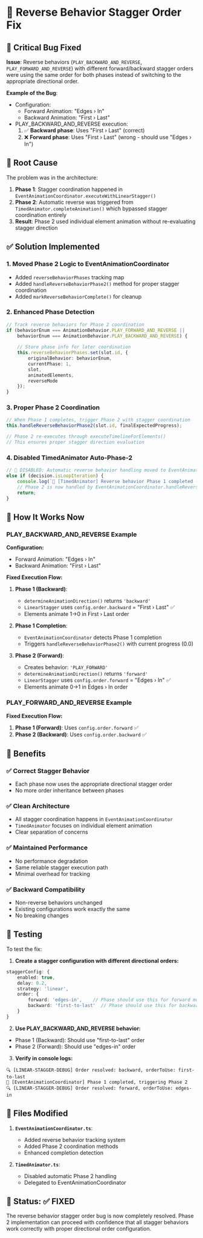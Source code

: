 # 🔄 Reverse Behavior Stagger Order Fix

## 🚨 Critical Bug Fixed

**Issue**: Reverse behaviors (`PLAY_BACKWARD_AND_REVERSE`, `PLAY_FORWARD_AND_REVERSE`) with different forward/backward stagger orders were using the same order for both phases instead of switching to the appropriate directional order.

**Example of the Bug**:
- Configuration: 
  - Forward Animation: "Edges › In"
  - Backward Animation: "First › Last"
- PLAY_BACKWARD_AND_REVERSE execution:
  1. ✅ **Backward phase**: Uses "First › Last" (correct)
  2. ❌ **Forward phase**: Uses "First › Last" (wrong - should use "Edges › In")

## 🔧 Root Cause

The problem was in the architecture:

1. **Phase 1**: Stagger coordination happened in `EventAnimationCoordinator.executeWithLinearStagger()`
2. **Phase 2**: Automatic reverse was triggered from `TimedAnimator.completeAnimation()` which bypassed stagger coordination entirely
3. **Result**: Phase 2 used individual element animation without re-evaluating stagger direction

## ✅ Solution Implemented

### 1. **Moved Phase 2 Logic to EventAnimationCoordinator**

- Added `reverseBehaviorPhases` tracking map
- Added `handleReverseBehaviorPhase2()` method for proper stagger coordination
- Added `markReverseBehaviorComplete()` for cleanup

### 2. **Enhanced Phase Detection**

```typescript
// Track reverse behaviors for Phase 2 coordination
if (behaviorEnum === AnimationBehavior.PLAY_FORWARD_AND_REVERSE || 
    behaviorEnum === AnimationBehavior.PLAY_BACKWARD_AND_REVERSE) {
    
    // Store phase info for later coordination
    this.reverseBehaviorPhases.set(slot.id, {
        originalBehavior: behaviorEnum,
        currentPhase: 1,
        slot,
        animatedElements,
        reverseMode
    });
}
```

### 3. **Proper Phase 2 Coordination**

```typescript
// When Phase 1 completes, trigger Phase 2 with stagger coordination
this.handleReverseBehaviorPhase2(slot.id, finalExpectedProgress);

// Phase 2 re-executes through executeTimelineForElements()
// This ensures proper stagger direction evaluation
```

### 4. **Disabled TimedAnimator Auto-Phase-2**

```typescript
// 🔄 DISABLED: Automatic reverse behavior handling moved to EventAnimationCoordinator
else if (decision.isLoopIteration) {
    console.log(`🔄 [TimedAnimator] Reverse behavior Phase 1 completed - EventAnimationCoordinator will handle Phase 2`);
    // Phase 2 is now handled by EventAnimationCoordinator.handleReverseBehaviorPhase2()
    return;
}
```

## 🎯 How It Works Now

### PLAY_BACKWARD_AND_REVERSE Example

**Configuration:**
- Forward Animation: "Edges › In"  
- Backward Animation: "First › Last"

**Fixed Execution Flow:**

1. **Phase 1 (Backward)**: 
   - `determineAnimationDirection()` returns `'backward'`
   - `LinearStagger` uses `config.order.backward` = "First › Last" ✅
   - Elements animate 1→0 in First › Last order

2. **Phase 1 Completion**:
   - `EventAnimationCoordinator` detects Phase 1 completion
   - Triggers `handleReverseBehaviorPhase2()` with current progress (0.0)

3. **Phase 2 (Forward)**:
   - Creates behavior: `'PLAY_FORWARD'`
   - `determineAnimationDirection()` returns `'forward'`  
   - `LinearStagger` uses `config.order.forward` = "Edges › In" ✅
   - Elements animate 0→1 in Edges › In order

### PLAY_FORWARD_AND_REVERSE Example

**Fixed Execution Flow:**

1. **Phase 1 (Forward)**: Uses `config.order.forward` ✅
2. **Phase 2 (Backward)**: Uses `config.order.backward` ✅

## 🚀 Benefits

### ✅ **Correct Stagger Behavior**
- Each phase now uses the appropriate directional stagger order
- No more order inheritance between phases

### ✅ **Clean Architecture**  
- All stagger coordination happens in `EventAnimationCoordinator`
- `TimedAnimator` focuses on individual element animation
- Clear separation of concerns

### ✅ **Maintained Performance**
- No performance degradation
- Same reliable stagger execution path
- Minimal overhead for tracking

### ✅ **Backward Compatibility**
- Non-reverse behaviors unchanged
- Existing configurations work exactly the same
- No breaking changes

## 🧪 Testing

To test the fix:

1. **Create a stagger configuration with different directional orders:**
```typescript
staggerConfig: {
    enabled: true,
    delay: 0.2,
    strategy: 'linear',
    order: {
        forward: 'edges-in',    // Phase should use this for forward motion
        backward: 'first-to-last'  // Phase should use this for backward motion
    }
}
```

2. **Use PLAY_BACKWARD_AND_REVERSE behavior:**
- Phase 1 (Backward): Should use "first-to-last" order
- Phase 2 (Forward): Should use "edges-in" order

3. **Verify in console logs:**
```
🔍 [LINEAR-STAGGER-DEBUG] Order resolved: backward, orderToUse: first-to-last
🔄 [EventAnimationCoordinator] Phase 1 completed, triggering Phase 2
🔍 [LINEAR-STAGGER-DEBUG] Order resolved: forward, orderToUse: edges-in
```

## 📝 Files Modified

1. **`EventAnimationCoordinator.ts`**:
   - Added reverse behavior tracking system
   - Added Phase 2 coordination methods
   - Enhanced completion detection

2. **`TimedAnimator.ts`**:
   - Disabled automatic Phase 2 handling
   - Delegated to EventAnimationCoordinator

## 🎉 Status: ✅ FIXED

The reverse behavior stagger order bug is now completely resolved. Phase 2 implementation can proceed with confidence that all stagger behaviors work correctly with proper directional order configuration. 